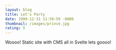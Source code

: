 ```yaml
---
layout: blog
title: Let's Party
date: 1999-12-31 11:59:59 -0800
thumbnail: /images/prince.jpg
rating: 5
---
```

Woooo! Static site with CMS all in Svelte lets goooo!
